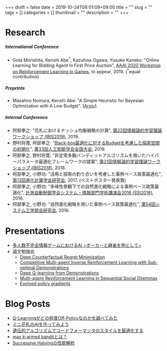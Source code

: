 +++ 
draft = false
date = 2019-10-24T06:01:09+09:00
title = ""
slug = "" 
tags = []
categories = []
thumbnail = "<no value>"
description = ""
+++

# Research
##### International Conference
* Gota Morishita, Kenshi Abe<sup>\*</sup>, Kazuhisa Ogawa, Yusuke Kaneko: "Online Learning for Bidding Agent in First Price Auction", [AAAI 2020 Workshop on Reinforcement Learning in Games](http://aaai-rlg.mlanctot.info/index.html), to appear, 2019. (<sup>\*</sup>equal contribution)

##### Preprints
* Masahiro Nomura, Kenshi Abe: "A Simple Heuristic for Bayesian Optimization with A Low Budget". [[Arxiv](https://arxiv.org/abs/1911.07790)].

##### Internal Conference
* 阿部拳之: "花札におけるナッシュ均衡戦略の計算", [第22回情報論的学習理論ワークショップ (IBIS2019)](http://ibisml.org/ibis2019/), 2019.
* 野村将寛, 阿部拳之: "[Black-box最適化に対するBudgetを考慮した探索空間の初期化](https://www.jstage.jst.go.jp/article/pjsai/JSAI2019/0/JSAI2019_4Rin102/_article/-char/ja)", [第33回人工知能学会全国大会](https://www.ai-gakkai.or.jp/jsai2019/), 2019.
* 阿部拳之, 野村将寛: "非定常多腕バンディットアルゴリズムを用いたハイパーパラメータ最適化フレームワークの提案", [第21回情報論的学習理論ワークショップ (IBIS2018)](http://ibisml.org/ibis2018/), 2018.
* 阿部拳之, 小野功: "活用と探索の釣り合いを考慮した事例ベース政策最適化", [第12回進化計算学会研究会](http://www.jpnsec.org/symposium201701.html), 2017. (ベストポスター発表賞)
* 阿部拳之, 小野功: "多峰性景観下での自然進化戦略による事例ベース政策最適化", [計測自動制御学会システム・情報部門学術講演会2016 (SSI2016)](https://www.sice.or.jp/org/SSI2016/), 2016.
* 阿部拳之, 小野功: "自然進化戦略を用いた事例ベース政策最適化", [第54回システム工学部会研究会](https://www.sice.or.jp/system/system_ken54.html), 2016.

# Presentations
* [多人数不完全情報ゲームにおけるAI ~ポーカーと麻雀を例として~](https://www.slideshare.net/KenshiAbe/ai-165308197)
* 論文勉強会
    * [Deep Counterfactual Regret Minimization](https://www.slideshare.net/KenshiAbe/deep-counterfactual-regret-minimization)
    * [Competitive Multi-agent Inverse Reinforcement Learning with Sub-optimal Demonstrations](https://www.slideshare.net/KenshiAbe/competitive-multiagent-inverse-reinforcement-learning-with-suboptimal-demonstrations-153126367)
    * [Deep Q-learning from Demonstrations](https://www.slideshare.net/KenshiAbe/deep-qlearning-from-demonstrations)
    * [Multi-agent Reinforcement Learning in Sequential Social Dilemmas](https://www.slideshare.net/KenshiAbe/multiagent-reinforcement-learning-in-sequential-social-dilemmas-144749583)
    * [Evolved policy gradients](https://www.slideshare.net/KenshiAbe/evolved-policy-gradients)

# Blog Posts
* [Q-Learningがどの程度Off-Policyなのかを調べてみた](https://qiita.com/bakanaouji/items/d20c8903a1327e660de5)
* [ミニ花札のAIを作ってみよう](https://cyberagent.ai/research/archives/2522)
* [遺伝的アルゴリズムでコードフォーマッタのスタイルを最適化する](https://qiita.com/bakanaouji/items/aa076cef1e04f77f48ce)
* [max k-armed banditとは？](https://qiita.com/bakanaouji/items/75444b4d97ede83c7c48)
* [Successive Halvingの性能解析](https://cyberagent.ai/research/archives/1036)
